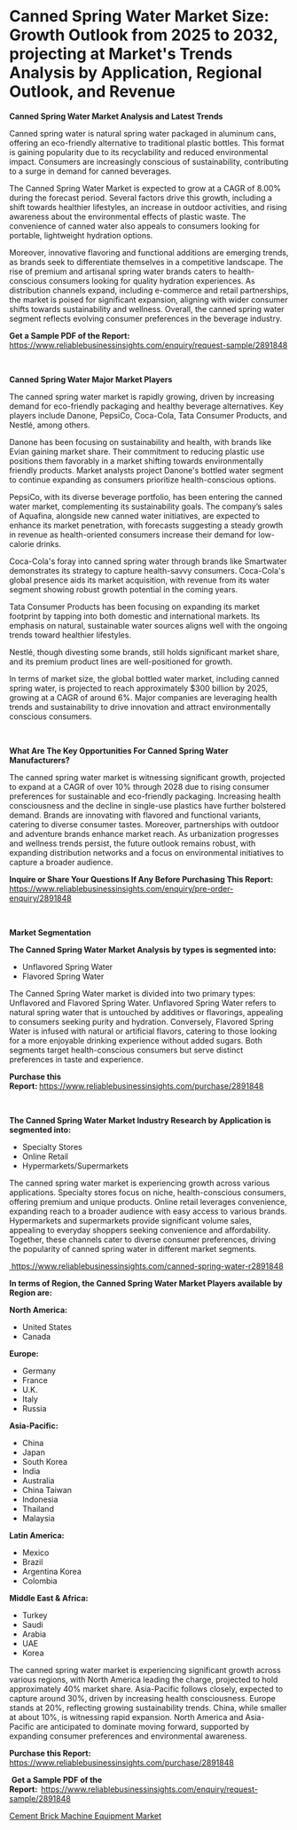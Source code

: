 <p><h1>Canned Spring Water Market Size: Growth Outlook from 2025 to 2032, projecting at Market's Trends Analysis by Application, Regional Outlook, and Revenue</h1></p><p><strong>Canned Spring Water Market Analysis and Latest Trends</strong></p>
<p><p>Canned spring water is natural spring water packaged in aluminum cans, offering an eco-friendly alternative to traditional plastic bottles. This format is gaining popularity due to its recyclability and reduced environmental impact. Consumers are increasingly conscious of sustainability, contributing to a surge in demand for canned beverages.</p><p>The Canned Spring Water Market is expected to grow at a CAGR of 8.00% during the forecast period. Several factors drive this growth, including a shift towards healthier lifestyles, an increase in outdoor activities, and rising awareness about the environmental effects of plastic waste. The convenience of canned water also appeals to consumers looking for portable, lightweight hydration options.</p><p>Moreover, innovative flavoring and functional additions are emerging trends, as brands seek to differentiate themselves in a competitive landscape. The rise of premium and artisanal spring water brands caters to health-conscious consumers looking for quality hydration experiences. As distribution channels expand, including e-commerce and retail partnerships, the market is poised for significant expansion, aligning with wider consumer shifts towards sustainability and wellness. Overall, the canned spring water segment reflects evolving consumer preferences in the beverage industry.</p></p>
<p><strong>Get a Sample PDF of the Report:&nbsp;</strong> <a href="https://www.reliablebusinessinsights.com/enquiry/request-sample/2891848?utm_campaign=3128&utm_medium=2&utm_source=Github&utm_content=ia&utm_term=14032025&utm_id=canned-spring-water">https://www.reliablebusinessinsights.com/enquiry/request-sample/2891848</a></p>
<p>&nbsp;</p>
<p><strong>Canned Spring Water Major Market Players</strong></p>
<p><p>The canned spring water market is rapidly growing, driven by increasing demand for eco-friendly packaging and healthy beverage alternatives. Key players include Danone, PepsiCo, Coca-Cola, Tata Consumer Products, and Nestlé, among others. </p><p>Danone has been focusing on sustainability and health, with brands like Evian gaining market share. Their commitment to reducing plastic use positions them favorably in a market shifting towards environmentally friendly products. Market analysts project Danone's bottled water segment to continue expanding as consumers prioritize health-conscious options.</p><p>PepsiCo, with its diverse beverage portfolio, has been entering the canned water market, complementing its sustainability goals. The company’s sales of Aquafina, alongside new canned water initiatives, are expected to enhance its market penetration, with forecasts suggesting a steady growth in revenue as health-oriented consumers increase their demand for low-calorie drinks.</p><p>Coca-Cola's foray into canned spring water through brands like Smartwater demonstrates its strategy to capture health-savvy consumers. Coca-Cola's global presence aids its market acquisition, with revenue from its water segment showing robust growth potential in the coming years.</p><p>Tata Consumer Products has been focusing on expanding its market footprint by tapping into both domestic and international markets. Its emphasis on natural, sustainable water sources aligns well with the ongoing trends toward healthier lifestyles. </p><p>Nestlé, though divesting some brands, still holds significant market share, and its premium product lines are well-positioned for growth.</p><p>In terms of market size, the global bottled water market, including canned spring water, is projected to reach approximately $300 billion by 2025, growing at a CAGR of around 6%. Major companies are leveraging health trends and sustainability to drive innovation and attract environmentally conscious consumers.</p></p>
<p>&nbsp;</p>
<p><strong>What Are The Key Opportunities For Canned Spring Water Manufacturers?</strong></p>
<p><p>The canned spring water market is witnessing significant growth, projected to expand at a CAGR of over 10% through 2028 due to rising consumer preferences for sustainable and eco-friendly packaging. Increasing health consciousness and the decline in single-use plastics have further bolstered demand. Brands are innovating with flavored and functional variants, catering to diverse consumer tastes. Moreover, partnerships with outdoor and adventure brands enhance market reach. As urbanization progresses and wellness trends persist, the future outlook remains robust, with expanding distribution networks and a focus on environmental initiatives to capture a broader audience.</p></p>
<p><strong>Inquire or Share Your Questions If Any Before Purchasing This Report:</strong> <a href="https://www.reliablebusinessinsights.com/enquiry/pre-order-enquiry/2891848?utm_campaign=3128&utm_medium=2&utm_source=Github&utm_content=ia&utm_term=14032025&utm_id=canned-spring-water">https://www.reliablebusinessinsights.com/enquiry/pre-order-enquiry/2891848</a></p>
<p>&nbsp;</p>
<p><strong>Market Segmentation</strong></p>
<p><strong>The Canned Spring Water Market Analysis by types is segmented into:</strong></p>
<p><ul><li>Unflavored Spring Water</li><li>Flavored Spring Water</li></ul></p>
<p><p>The Canned Spring Water market is divided into two primary types: Unflavored and Flavored Spring Water. Unflavored Spring Water refers to natural spring water that is untouched by additives or flavorings, appealing to consumers seeking purity and hydration. Conversely, Flavored Spring Water is infused with natural or artificial flavors, catering to those looking for a more enjoyable drinking experience without added sugars. Both segments target health-conscious consumers but serve distinct preferences in taste and experience.</p></p>
<p><strong>Purchase this Report:&nbsp;</strong><a href="https://www.reliablebusinessinsights.com/purchase/2891848?utm_campaign=3128&utm_medium=2&utm_source=Github&utm_content=ia&utm_term=14032025&utm_id=canned-spring-water">https://www.reliablebusinessinsights.com/purchase/2891848</a></p>
<p>&nbsp;</p>
<p><strong>The Canned Spring Water Market Industry Research by Application is segmented into:</strong></p>
<p><ul><li>Specialty Stores</li><li>Online Retail</li><li>Hypermarkets/Supermarkets</li></ul></p>
<p><p>The canned spring water market is experiencing growth across various applications. Specialty stores focus on niche, health-conscious consumers, offering premium and unique products. Online retail leverages convenience, expanding reach to a broader audience with easy access to various brands. Hypermarkets and supermarkets provide significant volume sales, appealing to everyday shoppers seeking convenience and affordability. Together, these channels cater to diverse consumer preferences, driving the popularity of canned spring water in different market segments.</p></p>
<p><a href="https://www.reliablebusinessinsights.com/canned-spring-water-r2891848?utm_campaign=3128&utm_medium=2&utm_source=Github&utm_content=ia&utm_term=14032025&utm_id=canned-spring-water">&nbsp;https://www.reliablebusinessinsights.com/canned-spring-water-r2891848</a></p>
<p><strong>In terms of Region, the Canned Spring Water Market Players available by Region are:</strong></p>
<p>
    <p> <strong> North America: </strong>
        <ul>
            <li>United States</li>
            <li>Canada</li>
        </ul>
        </p> 
    <p> <strong> Europe: </strong>
        <ul>
            <li>Germany</li>
            <li>France</li>
            <li>U.K.</li>
            <li>Italy</li>
            <li>Russia</li>
        </ul>
        </p> 
    <p> <strong> Asia-Pacific: </strong>
        <ul>
            <li>China</li>
            <li>Japan</li>
            <li>South Korea</li>
            <li>India</li>
            <li>Australia</li>
            <li>China Taiwan</li>
            <li>Indonesia</li>
            <li>Thailand</li>
            <li>Malaysia</li>
        </ul>
        </p> 
    <p> <strong> Latin America: </strong>
        <ul>
            <li>Mexico</li>
            <li>Brazil</li>
            <li>Argentina Korea</li>
            <li>Colombia</li>
        </ul>
        </p> 
    <p> <strong> Middle East & Africa: </strong>
        <ul>
            <li>Turkey</li>
            <li>Saudi</li>
            <li>Arabia</li>
            <li>UAE</li>
            <li>Korea</li>
        </ul>
    </p>
    </p>
<p><p>The canned spring water market is experiencing significant growth across various regions, with North America leading the charge, projected to hold approximately 40% market share. Asia-Pacific follows closely, expected to capture around 30%, driven by increasing health consciousness. Europe stands at 20%, reflecting growing sustainability trends. China, while smaller at about 10%, is witnessing rapid expansion. North America and Asia-Pacific are anticipated to dominate moving forward, supported by expanding consumer preferences and environmental awareness.</p></p>
<p><strong>Purchase this Report: </strong><a href="https://www.reliablebusinessinsights.com/purchase/2891848?utm_campaign=3128&utm_medium=2&utm_source=Github&utm_content=ia&utm_term=14032025&utm_id=canned-spring-water">https://www.reliablebusinessinsights.com/purchase/2891848</a></p>
<p>&nbsp;<strong>Get a Sample PDF of the Report:&nbsp;&nbsp;</strong><a href="https://www.reliablebusinessinsights.com/enquiry/request-sample/2891848?utm_campaign=3128&utm_medium=2&utm_source=Github&utm_content=ia&utm_term=14032025&utm_id=canned-spring-water">https://www.reliablebusinessinsights.com/enquiry/request-sample/2891848</a></p>
<p><strong></strong></p>
<p><p><a href="https://github.com/micbotam/Market-Research-Report-List-1/blob/main/cement-brick-machine-equipment-market.md?utm_campaign=3128&utm_medium=2&utm_source=Github&utm_content=ia&utm_term=14032025&utm_id=canned-spring-water">Cement Brick Machine Equipment Market</a></p></p>
